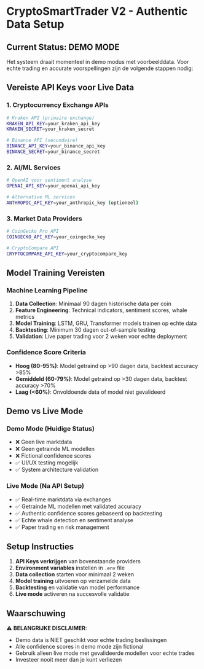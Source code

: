 # CryptoSmartTrader V2 - Authentic Data Setup

## Current Status: DEMO MODE

Het systeem draait momenteel in demo modus met voorbeelddata. Voor echte trading en accurate voorspellingen zijn de volgende stappen nodig:

## Vereiste API Keys voor Live Data

### 1. Cryptocurrency Exchange APIs
```bash
# Kraken API (primaire exchange)
KRAKEN_API_KEY=your_kraken_api_key
KRAKEN_SECRET=your_kraken_secret

# Binance API (secundaire)
BINANCE_API_KEY=your_binance_api_key  
BINANCE_SECRET=your_binance_secret
```

### 2. AI/ML Services
```bash
# OpenAI voor sentiment analyse
OPENAI_API_KEY=your_openai_api_key

# Alternative ML services
ANTHROPIC_API_KEY=your_anthropic_key (optioneel)
```

### 3. Market Data Providers
```bash
# CoinGecko Pro API
COINGECKO_API_KEY=your_coingecko_key

# CryptoCompare API  
CRYPTOCOMPARE_API_KEY=your_cryptocompare_key
```

## Model Training Vereisten

### Machine Learning Pipeline
1. **Data Collection**: Minimaal 90 dagen historische data per coin
2. **Feature Engineering**: Technical indicators, sentiment scores, whale metrics
3. **Model Training**: LSTM, GRU, Transformer models trainen op echte data
4. **Backtesting**: Minimum 30 dagen out-of-sample testing
5. **Validation**: Live paper trading voor 2 weken voor echte deployment

### Confidence Score Criteria
- **Hoog (80-95%)**: Model getraind op >90 dagen data, backtest accuracy >85%
- **Gemiddeld (60-79%)**: Model getraind op >30 dagen data, backtest accuracy >70%  
- **Laag (<60%)**: Onvoldoende data of model niet gevalideerd

## Demo vs Live Mode

### Demo Mode (Huidige Status)
- ❌ Geen live marktdata
- ❌ Geen getrainde ML modellen
- ❌ Fictional confidence scores
- ✅ UI/UX testing mogelijk
- ✅ System architecture validation

### Live Mode (Na API Setup)
- ✅ Real-time marktdata via exchanges
- ✅ Getrainde ML modellen met validated accuracy
- ✅ Authentic confidence scores gebaseerd op backtesting
- ✅ Echte whale detection en sentiment analyse
- ✅ Paper trading en risk management

## Setup Instructies

1. **API Keys verkrijgen** van bovenstaande providers
2. **Environment variables** instellen in `.env` file
3. **Data collection** starten voor minimaal 2 weken
4. **Model training** uitvoeren op verzamelde data
5. **Backtesting** en validatie van model performance
6. **Live mode** activeren na succesvolle validatie

## Waarschuwing

⚠️ **BELANGRIJKE DISCLAIMER**: 
- Demo data is NIET geschikt voor echte trading beslissingen
- Alle confidence scores in demo mode zijn fictional
- Gebruik alleen live mode met gevalideerde modellen voor echte trades
- Investeer nooit meer dan je kunt verliezen